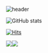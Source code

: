 ![header](https://capsule-render.vercel.app/api?type=venom&color=0:fbc2eb,100:a6c1ee&text=CHA%20SANG%20GON&fontColor=CC99FF&animation=blinking)


![GitHub stats](https://github-readme-stats.vercel.app/api?username=CHASANGGON&show_icons=true&show&&theme=ambient_gradient)

[![Hits](https://hits.seeyoufarm.com/api/count/incr/badge.svg?url=https%3A%2F%2Fgithub.com%2FCHASANGGON&count_bg=%236BF8FF&title_bg=%23FFBAEF&icon=google.svg&icon_color=%23E7E7E7&title=Thank+U%21&edge_flat=false)](https://hits.seeyoufarm.com)

<img src ="http://mazassumnida.wtf/api/generate_badge?boj=yg9618"/><img src="http://mazandi.herokuapp.com/api?handle=yg9618&theme=dark"/>

